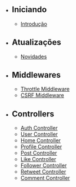 -   ## Iniciando

    -   [Introdução](/{{route}}/{{version}}/overview)

-   ## Atualizações
    -   [Novidades](/{{route}}/{{version}}/news)
  
-   ## Middlewares
    -   [Throttle Middleware](/{{route}}/{{version}}/middlewares/throttle-middleware)
    -   [CSRF Middleware](/{{route}}/{{version}}/middlewares/csrf-middleware)

-   ## Controllers
    -   [Auth Controller](/{{route}}/{{version}}/controllers/auth-controller)
    -   [User Controller](/{{route}}/{{version}}/controllers/user-controller)
    -   [Home Controller](/{{route}}/{{version}}/controllers/home-controller)
    -   [Profile Controller](/{{route}}/{{version}}/controllers/profile-controller)
    -   [Post Controller](/{{route}}/{{version}}/controllers/post-controller)
    -   [Like Controller](/{{route}}/{{version}}/controllers/like-controller)
    -   [Follower Controller](/{{route}}/{{version}}/controllers/follower-controller)
    -   [Retweet Controller](/{{route}}/{{version}}/controllers/retweet-controller)
    -   [Comment Controller](/{{route}}/{{version}}/controllers/comment-controller)

